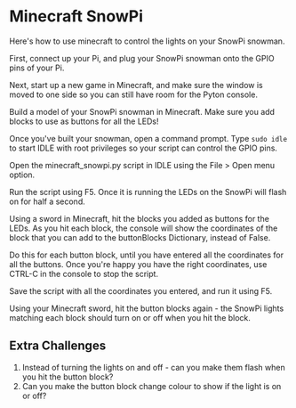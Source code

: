 Minecraft SnowPi
================

Here's how to use minecraft to control the lights on your SnowPi snowman.

First, connect up your Pi, and plug your SnowPi snowman onto the GPIO pins of your Pi.

Next, start up a new game in Minecraft, and make sure the window is moved to one side so you can still have room for the Pyton console.

Build a model of your SnowPi snowman in Minecraft. Make sure you add blocks to use as buttons for all the LEDs!

Once you've built your snowman, open a command prompt. Type `sudo idle` to start IDLE with root privileges so your script can control the GPIO pins.
 
Open the minecraft_snowpi.py script in IDLE using the File > Open menu option.

Run the script using F5. Once it is running the LEDs on the SnowPi will flash on for half a second.

Using a sword in Minecraft, hit the blocks you added as buttons for the LEDs. As you hit each block, the console will show the coordinates of the block that you can add to the buttonBlocks Dictionary, instead of False.

Do this for each button block, until you have entered all the coordinates for all the buttons. Once you're happy you have the right coordinates, use CTRL-C in the console to stop the script.

Save the script with all the coordinates you entered, and run it using F5.

Using your Minecraft sword, hit the button blocks again - the SnowPi lights matching each block should turn on or off when you hit the block.

Extra Challenges
----------------

1. Instead of turning the lights on and off - can you make them flash when you hit the button block?
2. Can you make the button block change colour to show if the light is on or off?



